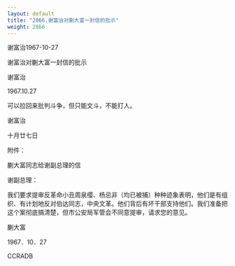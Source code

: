 ```yaml
---
layout: default
title: "2866.谢富治对蒯大富一封信的批示"
weight: 2866
---
```


谢富治1967-10-27

谢富治对蒯大富一封信的批示

谢富治

1967.10.27

可以拉回来批判斗争，但只能文斗，不能打人。

谢富治

十月廿七日

附件：

蒯大富同志给谢副总理的信

谢副总理：

我们要求提审反革命小丑周泉缨、杨忌非（均已被捕）种种迹象表明，他们是有组织、有计划地反对伯达同志，中央文革。他们背后有坏干部支持他们。我们准备把这个案彻底搞清楚，但市公安局军管会不同意提审，请求您的意见。

蒯大富

1967．10．27

CCRADB

